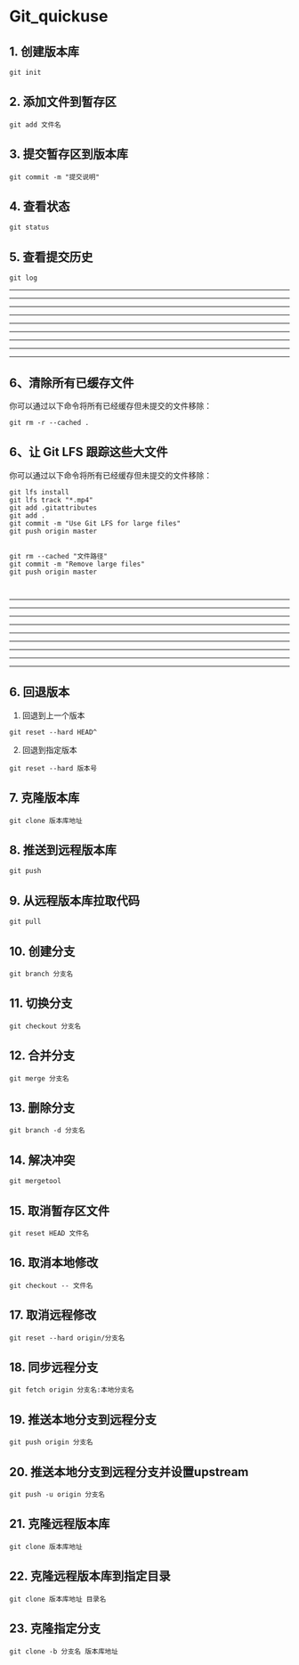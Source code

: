 # Git_quickuse

## 1. 创建版本库

```
git init
```

## 2. 添加文件到暂存区

```
git add 文件名
```

## 3. 提交暂存区到版本库

```
git commit -m "提交说明"
```

## 4. 查看状态

```
git status
```

## 5. 查看提交历史

```
git log
```


---
---
---
---
---
---
---
---
---


## 6、清除所有已缓存文件
你可以通过以下命令将所有已经缓存但未提交的文件移除：


```
git rm -r --cached .

```


## 6、让 Git LFS 跟踪这些大文件
你可以通过以下命令将所有已经缓存但未提交的文件移除：


```
git lfs install
git lfs track "*.mp4"
git add .gitattributes
git add .
git commit -m "Use Git LFS for large files"
git push origin master


```



```
git rm --cached "文件路径"
git commit -m "Remove large files"
git push origin master



```


---
---
---
---
---
---
---
---
---

## 6. 回退版本

1. 回退到上一个版本

```
git reset --hard HEAD^
```

2. 回退到指定版本

```
git reset --hard 版本号
```

## 7. 克隆版本库

```
git clone 版本库地址
```

## 8. 推送到远程版本库

```
git push
```

## 9. 从远程版本库拉取代码

```
git pull
``` 

## 10. 创建分支

```
git branch 分支名
```

## 11. 切换分支

```
git checkout 分支名
```

## 12. 合并分支

```
git merge 分支名
```

## 13. 删除分支

```
git branch -d 分支名
``` 

## 14. 解决冲突

```
git mergetool
``` 

## 15. 取消暂存区文件

```
git reset HEAD 文件名
``` 

## 16. 取消本地修改

```
git checkout -- 文件名
``` 

## 17. 取消远程修改

```
git reset --hard origin/分支名
``` 

## 18. 同步远程分支

```
git fetch origin 分支名:本地分支名
``` 

## 19. 推送本地分支到远程分支

```
git push origin 分支名
``` 

## 20. 推送本地分支到远程分支并设置upstream

```
git push -u origin 分支名
``` 

## 21. 克隆远程版本库

```
git clone 版本库地址
``` 

## 22. 克隆远程版本库到指定目录

```
git clone 版本库地址 目录名
``` 

## 23. 克隆指定分支

```
git clone -b 分支名 版本库地址
``` 

